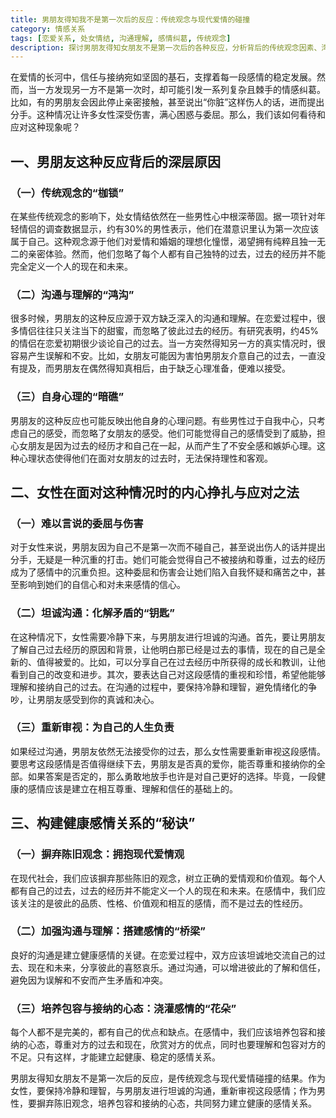```yaml
---
title: 男朋友得知我不是第一次后的反应：传统观念与现代爱情的碰撞
category: 情感关系
tags: [恋爱关系, 处女情结, 沟通理解, 感情纠葛, 传统观念]
description: 探讨男朋友得知女朋友不是第一次后的各种反应，分析背后的传统观念因素、沟通缺失以及应对方式，阐述构建健康感情关系的秘诀，为处于类似情感纠葛中的情侣提供参考。
---
```


在爱情的长河中，信任与接纳宛如坚固的基石，支撑着每一段感情的稳定发展。然而，当一方发现另一方不是第一次时，却可能引发一系列复杂且棘手的情感纠葛。比如，有的男朋友会因此停止亲密接触，甚至说出“你脏”这样伤人的话，进而提出分手。这种情况让许多女性深受伤害，满心困惑与委屈。那么，我们该如何看待和应对这种现象呢？

## 一、男朋友这种反应背后的深层原因

### （一）传统观念的“枷锁”
在某些传统观念的影响下，处女情结依然在一些男性心中根深蒂固。据一项针对年轻情侣的调查数据显示，约有30%的男性表示，他们在潜意识里认为第一次应该属于自己。这种观念源于他们对爱情和婚姻的理想化憧憬，渴望拥有纯粹且独一无二的亲密体验。然而，他们忽略了每个人都有自己独特的过去，过去的经历并不能完全定义一个人的现在和未来。

### （二）沟通与理解的“鸿沟”
很多时候，男朋友的这种反应源于双方缺乏深入的沟通和理解。在恋爱过程中，很多情侣往往只关注当下的甜蜜，而忽略了彼此过去的经历。有研究表明，约45%的情侣在恋爱初期很少谈论自己的过去。当一方突然得知另一方的真实情况时，很容易产生误解和不安。比如，女朋友可能因为害怕男朋友介意自己的过去，一直没有提及，而男朋友在偶然得知真相后，由于缺乏心理准备，便难以接受。

### （三）自身心理的“暗礁”
男朋友的这种反应也可能反映出他自身的心理问题。有些男性过于自我中心，只考虑自己的感受，而忽略了女朋友的感受。他们可能觉得自己的感情受到了威胁，担心女朋友是因为过去的经历才和自己在一起，从而产生了不安全感和嫉妒心理。这种心理状态使得他们在面对女朋友的过去时，无法保持理性和客观。

## 二、女性在面对这种情况时的内心挣扎与应对之法

### （一）难以言说的委屈与伤害
对于女性来说，男朋友因为自己不是第一次而不碰自己，甚至说出伤人的话并提出分手，无疑是一种沉重的打击。她们可能会觉得自己不被接纳和尊重，过去的经历成为了感情中的沉重负担。这种委屈和伤害会让她们陷入自我怀疑和痛苦之中，甚至影响到她们的自信心和对未来感情的信心。

### （二）坦诚沟通：化解矛盾的“钥匙”
在这种情况下，女性需要冷静下来，与男朋友进行坦诚的沟通。首先，要让男朋友了解自己过去经历的原因和背景，让他明白那已经是过去的事情，现在的自己是全新的、值得被爱的。比如，可以分享自己在过去经历中所获得的成长和教训，让他看到自己的改变和进步。其次，要表达自己对这段感情的重视和珍惜，希望他能够理解和接纳自己的过去。在沟通的过程中，要保持冷静和理智，避免情绪化的争吵，让男朋友感受到你的真诚和决心。

### （三）重新审视：为自己的人生负责
如果经过沟通，男朋友依然无法接受你的过去，那么女性需要重新审视这段感情。要思考这段感情是否值得继续下去，男朋友是否真的爱你，能否尊重和接纳你的全部。如果答案是否定的，那么勇敢地放手也许是对自己更好的选择。毕竟，一段健康的感情应该是建立在相互尊重、理解和信任的基础上的。

## 三、构建健康感情关系的“秘诀”

### （一）摒弃陈旧观念：拥抱现代爱情观
在现代社会，我们应该摒弃那些陈旧的观念，树立正确的爱情观和价值观。每个人都有自己的过去，过去的经历并不能定义一个人的现在和未来。在感情中，我们应该关注的是彼此的品质、性格、价值观和相互的感情，而不是过去的性经历。

### （二）加强沟通与理解：搭建感情的“桥梁”
良好的沟通是建立健康感情的关键。在恋爱过程中，双方应该坦诚地交流自己的过去、现在和未来，分享彼此的喜怒哀乐。通过沟通，可以增进彼此的了解和信任，避免因为误解和不安而产生矛盾和冲突。

### （三）培养包容与接纳的心态：浇灌感情的“花朵”
每个人都不是完美的，都有自己的优点和缺点。在感情中，我们应该培养包容和接纳的心态，尊重对方的过去和现在，欣赏对方的优点，同时也要理解和包容对方的不足。只有这样，才能建立起健康、稳定的感情关系。

男朋友得知女朋友不是第一次后的反应，是传统观念与现代爱情碰撞的结果。作为女性，要保持冷静和理智，与男朋友进行坦诚的沟通，重新审视这段感情；作为男性，要摒弃陈旧观念，培养包容和接纳的心态，共同努力建立健康的感情关系。